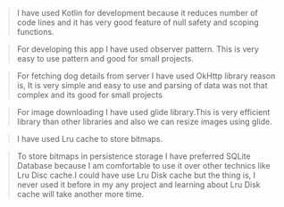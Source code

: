 >I have used Kotlin for development because it reduces number of code lines and it has very good
feature of null safety and scoping functions.

>For developing this app I have used observer pattern. This is very easy to use pattern and good for small projects.

>For fetching dog details from server I have used OkHttp library reason is, It is very simple and easy to use
and parsing of data was not that complex and its good for small projects

>For image downloading I have used glide library.This is very efficient library than other libraries and also
 we can resize images using glide.

>I have used Lru cache to store bitmaps.

>To store bitmaps in persistence storage I have preferred SQLite Database because I am comfortable to use it
over other technics like Lru Disc cache.I could have use Lru Disk cache but the thing is, I never used it before in my any
project and learning about Lru Disk cache will take another more time.


